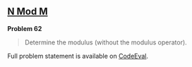 [N Mod M][ce]
-------------

**Problem 62**

> Determine the modulus (without the modulus operator).

Full problem statement is available on [CodeEval][ce].

[ce]: https://www.codeeval.com/browse/62/
      "View problem statement on CodeEval"
